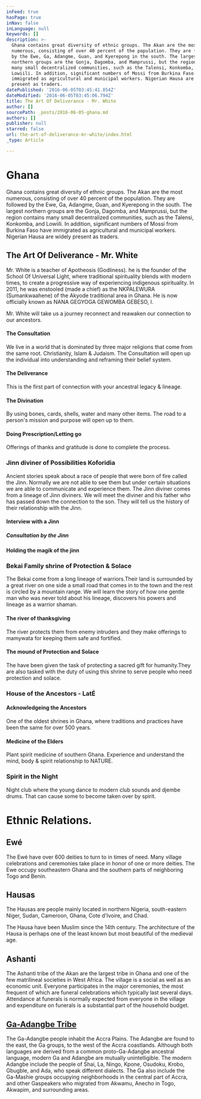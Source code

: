 ```yaml
---
inFeed: true
hasPage: true
inNav: false
inLanguage: null
keywords: []
description: >-
  Ghana contains great diversity of ethnic groups. The Akan are the most
  numerous, consisting of over 40 percent of the population. They are followed
  by the Ewe, Ga, Adangme, Guan, and Kyerepong in the south. The largest
  northern groups are the Gonja, Dagomba, and Mamprussi, but the region contains
  many small decentralized communities, such as the Talensi, Konkomba, and
  Lowiili. In addition, significant numbers of Mossi from Burkina Faso have
  immigrated as agricultural and municipal workers. Nigerian Hausa are widely
  present as traders. 
datePublished: '2016-06-05T03:45:41.854Z'
dateModified: '2016-06-05T03:45:06.794Z'
title: The Art Of Deliverance - Mr. White
author: []
sourcePath: _posts/2016-06-05-ghana.md
authors: []
publisher: null
starred: false
url: the-art-of-deliverance-mr-white/index.html
_type: Article

---
```

# Ghana

Ghana contains great diversity of ethnic groups. The Akan are the most numerous, consisting of over 40 percent of the population. They are followed by the Ewe, Ga, Adangme, Guan, and Kyerepong in the south. The largest northern groups are the Gonja, Dagomba, and Mamprussi, but the region contains many small decentralized communities, such as the Talensi, Konkomba, and Lowiili. In addition, significant numbers of Mossi from Burkina Faso have immigrated as agricultural and municipal workers. Nigerian Hausa are widely present as traders. 

## The Art Of Deliverance - Mr. White

Mr. White is a teacher of Apotheosis (Godliness). he is the founder of the School Of Universal Light, where traditional spirituality blends with modern times, to create a progressive way of experiencing indigenous spirituality. In 2011, he was enstooled (made a chief) as the NKPALEWURA (Sumankwaahene) of the Akyode traditional area in Ghana. He is now officially known as NANA GEGYOGA GEWOMBA GEBESO, I.

Mr. White will take us a journey reconnect and reawaken our connection to our ancestors.

#### The Consultation

We live in a world that is dominated by three major religions that come from the same root. Christianity, Islam & Judaism. The Consultation will open up the individual into understanding and reframing their belief system.

#### The Deliverance

This is the first part of connection with your ancestral legacy & lineage.

#### The Divination

By using bones, cards, shells, water and many other items. The road to a person's mission and purpose will open up to them.

#### Doing Prescription/Letting go

Offerings of thanks and gratitude is done to complete the process.

### Jinn diviner of Possibilities Koforidia

Ancient stories speak about a race of people that were born of fire called the Jinn. Normally we are not able to see them but under certain situations we are able to communicate and experience them. The Jinn diviner comes from a lineage of Jinn diviners. We will meet the diviner and his father who has passed down the connection to the son. They will tell us the history of their relationship with the Jinn.

#### Interview with a Jinn

##### Consultation by the Jinn

#### Holding the magik of the jinn

### Bekai Family shrine of Protection & Solace

The Bekai come from a long lineage of warriors.Their land is surrounded by a great river on one side a small road that comes in to the town and the rest is circled by a mountain range. We will learn the story of how one gentle man who was never told about his lineage, discovers his powers and lineage as a warrior shaman. 

#### The river of thanksgiving

The river protects them from enemy intruders and they make offerings to mamywata for keeping them safe and fortified.

#### The mound of Protection and Solace

The have been given the task of protecting a sacred gift for humanity.They are also tasked with the duty of using this shrine to serve people who need protection and solace.

### House of the Ancestors - LatÉ

#### Acknowledgeing the Ancestors

One of the oldest shrines in Ghana, where traditions and practices have been the same for over 500 years.

#### Medicine of the Elders

Plant spirit medicine of southern Ghana. Experience and understand the mind, body & spirit relationship to NATURE.

### Spirit in the Night

Night club where the young dance to modern club sounds and djembe drums. That can cause some to become taken over by spirit.

## 

# Ethnic Relations.

### 

## Ewé

The Ewé have over 600 deities to turn to in times of need. Many village celebrations and ceremonies take place in honor of one or more deities. The Ewe occupy southeastern Ghana and the southern parts of neighboring Togo and Benin.

## Hausas

The Hausas are people mainly located in northern Nigeria, south-eastern Niger, Sudan, Cameroon, Ghana, Cote d'Ivoire, and Chad.

The Hausa have been Muslim since the 14th century. The architecture of the Hausa is perhaps one of the least known but most beautiful of the medieval age. 

## Ashanti

The Ashanti tribe of the Akan are the largest tribe in Ghana and one of the few matrilineal societies in West Africa. The village is a social as well as an economic unit. Everyone participates in the major ceremonies, the most frequent of which are funeral celebrations which typically last several days. Attendance at funerals is normally expected from everyone in the village and expenditure on funerals is a substantial part of the household budget.

## [Ga-Adangbe Tribe][0]

The Ga-Adangbe people inhabit the Accra Plains. The Adangbe are found to the east, the Ga groups, to the west of the Accra coastlands. Although both languages are derived from a common proto-Ga-Adangbe ancestral language, modern Ga and Adangbe are mutually unintelligible. The modern Adangbe include the people of Shai, La, Ningo, Kpone, Osudoku, Krobo, Gbugble, and Ada, who speak different dialects. The Ga also include the Ga-Mashie groups occupying neighborhoods in the central part of Accra, and other Gaspeakers who migrated from Akwamu, Anecho in Togo, Akwapim, and surrounding areas.

[0]: null
